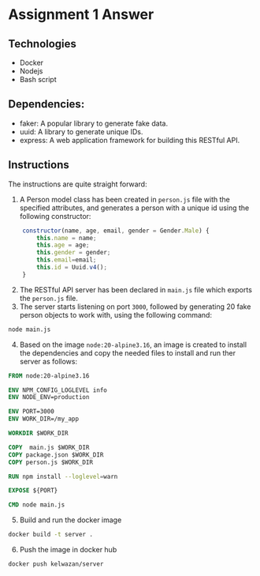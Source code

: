 
# Assignment 1 Answer


## Technologies

* Docker
* Nodejs
* Bash script


## Dependencies:

* faker: A popular library to generate fake data.
* uuid: A library to generate unique IDs.
* express: A web application framework for building this RESTful API.

## Instructions

The instructions are quite straight forward:

1) A Person model class has been created in `person.js` file with the specified attributes, and generates a person with a unique id using the following constructor:
```javascript
    constructor(name, age, email, gender = Gender.Male) {
        this.name = name;
        this.age = age;
        this.gender = gender;
        this.email=email;
        this.id = Uuid.v4();
    }
```
2) The RESTful API server has been declared in `main.js` file which exports the `person.js` file.
3) The server starts listening on port `3000`, followed by generating 20 fake person objects to work with, using the following command:
```bash
node main.js
```
4) Based on the image `node:20-alpine3.16`, an image is created to install the dependencies and copy the needed files to install and run ther server as follows:
```Dockerfile
FROM node:20-alpine3.16

ENV NPM_CONFIG_LOGLEVEL info
ENV NODE_ENV=production

ENV PORT=3000
ENV WORK_DIR=/my_app

WORKDIR $WORK_DIR

COPY  main.js $WORK_DIR
COPY package.json $WORK_DIR
COPY person.js $WORK_DIR

RUN npm install --loglevel=warn

EXPOSE ${PORT}

CMD node main.js
```

5) Build and run the docker image
```bash
docker build -t server .
```

6) Push the image in docker hub
```bash
docker push kelwazan/server
